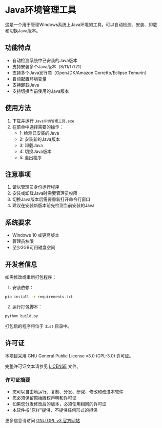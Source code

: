 # Java环境管理工具

这是一个用于管理Windows系统上Java环境的工具，可以自动检测、安装、卸载和切换Java版本。

## 功能特点

- 自动检测系统中已安装的Java版本
- 支持安装多个Java版本（8/11/17/21）
- 支持多个Java发行商（OpenJDK/Amazon Corretto/Eclipse Temurin）
- 自动配置环境变量
- 支持卸载Java
- 支持切换当前使用的Java版本

## 使用方法

1. 下载并运行 `Java环境管理工具.exe`
2. 在菜单中选择需要的操作：
   - 1: 检测已安装的Java
   - 2: 安装新的Java版本
   - 3: 卸载Java
   - 4: 切换Java版本
   - 5: 退出程序

## 注意事项

1. 请以管理员身份运行程序
2. 安装或卸载Java时需要管理员权限
3. 切换Java版本后需要重新打开命令行窗口
4. 建议在安装新版本前先检测当前安装的Java

## 系统要求

- Windows 10 或更高版本
- 管理员权限
- 至少2GB可用磁盘空间

## 开发者信息

如需修改或重新打包程序：

1. 安装依赖：
```bash
pip install -r requirements.txt
```

2. 运行打包脚本：
```bash
python build.py
```

打包后的程序将位于 `dist` 目录中。

## 许可证

本项目采用 GNU General Public License v3.0 (GPL-3.0) 许可证。

完整许可证文本请参见 [LICENSE](LICENSE) 文件。

### 许可证摘要

- 您可以自由地运行、复制、分发、研究、修改和改进本软件
- 您必须保留原始版权声明和许可证
- 如果您分发修改后的版本，必须使用相同的许可证
- 本软件按"原样"提供，不提供任何形式的担保

更多信息请访问 [GNU GPL v3 官方网站](https://www.gnu.org/licenses/gpl-3.0.html) 
